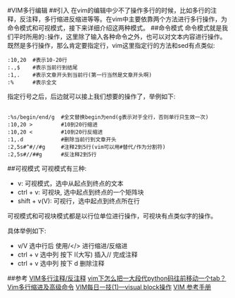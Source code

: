 #VIM多行编辑
##引入
在vim的编辑中少不了操作多行的时候，比如多行的注释，反注释，多行缩进反缩进等等。在vim中主要依靠两个方法进行多行操作，为命令模式和可视模式，接下来详细介绍这两种模式。
##命令模式
命令模式就是我们平时所用的`:`操作，这里除了输入各种命令之外，也可以对文本内容进行操作。
既然是多行操作，那么肯定要指定行，vim这里指定行的方法和sed有点类似:

```
:10,20  #表示10-20行
:.,$    #表示当前行到结尾
:1,.    #表示文章开头到当前行(第一行当然是文章开头啊)
:%      #表示全文
```

指定行号之后，后边就可以接上我们想要的操作了，举例如下:
```

:%s/begin/end/g  #全文替换begin为end(g表示对于全行，否则单行只生效一次)
:10,20 >         #10到20行缩进
:10,20 <         #10到20行反缩进
:1,.d            #删除当前行到文章开头
:2,5s#^#//#g     #注释2到5行(vim可以用#替代/作为分割符)
:2,5s#//##g      #反注释2到5行

```
##可视模式
可视模式有三种:

- v: 可视模式，选中从起点到终点的文本
- ctrl + v: 可视块, 选中起点到终点的一个矩阵块
- shift + v(V): 可视行，选中起点到终点所在行

可视模式和可视块模式都是以行位单位进行操作，可视块有点类似字的操作。

具体举例如下:
- v/V 选中行后 使用/</> 进行缩进/反缩进
- ctrl + v 选中列 按下 I(大写) 插入// 完成注释
- ctrl + v 选中列 按下 d     删除注释


##参考
[VIM多行注释/反注释](http://blog.csdn.net/xufeng0991/article/details/50201561)
[vim下怎么把一大段代python码往前移动一个tab？](https://segmentfault.com/q/1010000000343626)
[Vim多行缩进及高级命令](http://blog.csdn.net/topasstem8/article/details/6678215)
[VIM每日一技(1)—visual block操作](http://blog.csdn.net/qinglu000/article/details/43731901)
[VIM 参考手册](http://vimcdoc.sourceforge.net/doc/visual.html)
